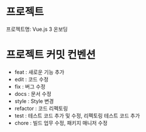 # 프로젝트

프로젝트명: Vue.js 3 온보딩

# 프로젝트 커밋 컨벤션

- feat : 새로운 기능 추가
- edit : 코드 수정
- fix : 버그 수정
- docs : 문서 수정
- style : Style 변경
- refactor : 코드 리펙토링
- test : 테스트 코드 추가 및 수정, 리펙토링 테스트 코드 추가
- chore : 빌드 업무 수정, 패키지 매니저 수정
